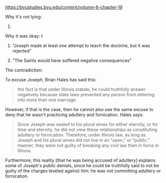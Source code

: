 

https://byustudies.byu.edu/content/volume-6-chapter-19

    


Why it's not lying:

1. 

Why it was okay:
t 
1. "Joseph made at least one attempt to teach the doctrine, but it was rejected"

2. "The Saints would have suffered negative consequences"


The contradiction:

To excuse Joseph, Brian Hales has said this:

> the fact is that under Illinois statute, he could truthfully answer negatively because state laws prevented any person from entering into more than one marriage.

However, if that is the case, then he cannot also use the same excuse to deny that he wasn't practicing adultery and fornication.  Hales says:

> Since Joseph was sealed to his plural wives for either eternity, or for time and eternity, he did not view these relationships as constituting adultery or fornication. Therefore, under Illinois law, as long as Joseph and his plural wives did not live in an "open," or "public," manner, they were not guilty of breaking any civil law then in force in Illinois.

Furthermore, this reality [that he was being accused of adultery] explains some of Joseph's public denials, since he could be truthfully said to not be guilty of the charges leveled against him: he was not committing adultery or fornication.


